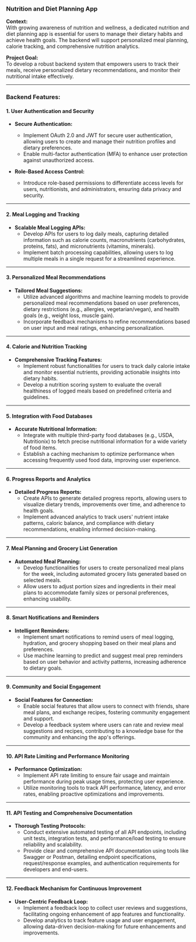 ### **Nutrition and Diet Planning App**

**Context:**  
With growing awareness of nutrition and wellness, a dedicated nutrition and diet planning app is essential for users to manage their dietary habits and achieve health goals. The backend will support personalized meal planning, calorie tracking, and comprehensive nutrition analytics.

**Project Goal:**  
To develop a robust backend system that empowers users to track their meals, receive personalized dietary recommendations, and monitor their nutritional intake effectively.

---

### **Backend Features:**

#### 1. **User Authentication and Security**

- **Secure Authentication:**
  - Implement OAuth 2.0 and JWT for secure user authentication, allowing users to create and manage their nutrition profiles and dietary preferences.
  - Enable multi-factor authentication (MFA) to enhance user protection against unauthorized access.

- **Role-Based Access Control:**
  - Introduce role-based permissions to differentiate access levels for users, nutritionists, and administrators, ensuring data privacy and security.

---

#### 2. **Meal Logging and Tracking**

- **Scalable Meal Logging APIs:**
  - Develop APIs for users to log daily meals, capturing detailed information such as calorie counts, macronutrients (carbohydrates, proteins, fats), and micronutrients (vitamins, minerals).
  - Implement batch processing capabilities, allowing users to log multiple meals in a single request for a streamlined experience.

---

#### 3. **Personalized Meal Recommendations**

- **Tailored Meal Suggestions:**
  - Utilize advanced algorithms and machine learning models to provide personalized meal recommendations based on user preferences, dietary restrictions (e.g., allergies, vegetarian/vegan), and health goals (e.g., weight loss, muscle gain).
  - Incorporate feedback mechanisms to refine recommendations based on user input and meal ratings, enhancing personalization.

---

#### 4. **Calorie and Nutrition Tracking**

- **Comprehensive Tracking Features:**
  - Implement robust functionalities for users to track daily calorie intake and monitor essential nutrients, providing actionable insights into dietary habits.
  - Develop a nutrition scoring system to evaluate the overall healthiness of logged meals based on predefined criteria and guidelines.

---

#### 5. **Integration with Food Databases**

- **Accurate Nutritional Information:**
  - Integrate with multiple third-party food databases (e.g., USDA, Nutritionix) to fetch precise nutritional information for a wide variety of food items.
  - Establish a caching mechanism to optimize performance when accessing frequently used food data, improving user experience.

---

#### 6. **Progress Reports and Analytics**

- **Detailed Progress Reports:**
  - Create APIs to generate detailed progress reports, allowing users to visualize dietary trends, improvements over time, and adherence to health goals.
  - Implement advanced analytics to track users' nutrient intake patterns, caloric balance, and compliance with dietary recommendations, enabling informed decision-making.

---

#### 7. **Meal Planning and Grocery List Generation**

- **Automated Meal Planning:**
  - Develop functionalities for users to create personalized meal plans for the week, including automated grocery lists generated based on selected meals.
  - Allow users to adjust portion sizes and ingredients in their meal plans to accommodate family sizes or personal preferences, enhancing usability.

---

#### 8. **Smart Notifications and Reminders**

- **Intelligent Reminders:**
  - Implement smart notifications to remind users of meal logging, hydration, and grocery shopping based on their meal plans and preferences.
  - Use machine learning to predict and suggest meal prep reminders based on user behavior and activity patterns, increasing adherence to dietary goals.

---

#### 9. **Community and Social Engagement**

- **Social Features for Connection:**
  - Enable social features that allow users to connect with friends, share meal plans, and exchange recipes, fostering community engagement and support.
  - Develop a feedback system where users can rate and review meal suggestions and recipes, contributing to a knowledge base for the community and enhancing the app's offerings.

---

#### 10. **API Rate Limiting and Performance Monitoring**

- **Performance Optimization:**
  - Implement API rate limiting to ensure fair usage and maintain performance during peak usage times, protecting user experience.
  - Utilize monitoring tools to track API performance, latency, and error rates, enabling proactive optimizations and improvements.

---

#### 11. **API Testing and Comprehensive Documentation**

- **Thorough Testing Protocols:**
  - Conduct extensive automated testing of all API endpoints, including unit tests, integration tests, and performance/load testing to ensure reliability and scalability.
  - Provide clear and comprehensive API documentation using tools like Swagger or Postman, detailing endpoint specifications, request/response examples, and authentication requirements for developers and end-users.

---

#### 12. **Feedback Mechanism for Continuous Improvement**

- **User-Centric Feedback Loop:**
  - Implement a feedback loop to collect user reviews and suggestions, facilitating ongoing enhancement of app features and functionality.
  - Develop analytics to track feature usage and user engagement, allowing data-driven decision-making for future enhancements and improvements.
